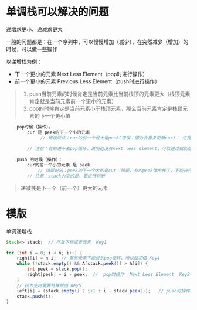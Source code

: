 # 单调栈可以解决的问题
递增求更小、递减求更大

一般的问题都是：在一个序列中，可以慢慢增加（减少），在突然减少（增加）的时候，可以做一些操作

以递增栈为例：
- 下一个更小的元素 Next Less Element（pop时进行操作）
- 前一个更小的元素 Previous Less Element（push时进行操作）

> 1. push当前元素的时候肯定是当前元素比当前栈顶的元素更大（栈顶元素肯定就是当前元素前一个更小的元素）
> 2. pop的时候肯定是当前元素小于栈顶元素，那么当前元素肯定是栈顶元素的下一个更小值

```Java
    pop时候（操作），
        cur 是 peek的下一个小的元素
             // 错误说法：cur的前一个最大是peek(错误：因为会重复更新cur)： 这是一个循环前面的都是比cur大的，第84题就是利用这个
        
        // 注意：有的进不去pop循环，说明他没有next less element，可以通过赋初始值进行处理
        
    push 的时候（操作）：
        cur的前一个小的元素 是 peek
            // 错误说法：peek的下一个大的是cur（错误，有的peek弹出栈了，不能进行赋值）
        // 注意：stack为空的是，要进行判断
```

> 递减栈是下一个（前一个）更大的元素

# 模版
单调递增栈
```Java
Stack<> stack;  // 存放下标或者元素  Key1

for (int i = 0; i < n; i++) {
    right[i] = n-i;  // 某些元素不能进到pop循环，所以赋初值 Key4
    while (!stack.empty() && A[stack.peek()] > A[i]) {
        int peek = stack.pop();
        right[peek] = i - peek;  //  pop时操作  Next Less Element  Key2
    }
    // 栈为空时需要特殊赋值 Key5
    left[i] = (stack.empty() ? i+1 : i - stack.peek());   // push时操作，Previous Less Element   Key3
    stack.push(i);
}
```